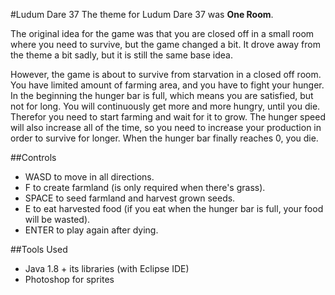 #Ludum Dare 37
The theme for Ludum Dare 37 was **One Room**.

The original idea for the game was that you are closed off in a small room where you need to survive, but the game changed a bit. It drove away from the theme a bit sadly, but it is still the same base idea.

However, the game is about to survive from starvation in a closed off room. You have limited amount of farming area, and you have to fight your hunger. In the beginning the hunger bar is full, which means you are satisfied, but not for long. You will continuously get more and more hungry, until you die. Therefor you need to start farming and wait for it to grow. The hunger speed will also increase all of the time, so you need to increase your production in order to survive for longer. When the hunger bar finally reaches 0, you die.

##Controls
* WASD to move in all directions.
* F to create farmland (is only required when there's grass).
* SPACE to seed farmland and harvest grown seeds.
* E to eat harvested food (if you eat when the hunger bar is full, your food will be wasted).
* ENTER to play again after dying.

##Tools Used
* Java 1.8 + its libraries (with Eclipse IDE)
* Photoshop for sprites